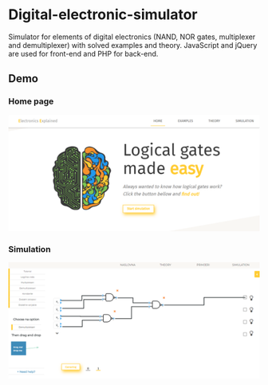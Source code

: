 # Digital-electronic-simulator
Simulator for elements of digital electronics (NAND, NOR gates, multiplexer and demultiplexer) with solved examples and theory. JavaScript and jQuery are used for front-end and PHP for back-end.

## Demo

### Home page
![home](https://github.com/vanabful/digital-electronic-simulator/blob/master/images/demo-home.PNG)

### Simulation
![simulation](https://github.com/vanabful/digital-electronic-simulator/blob/master/images/demo-simulation.PNG)
